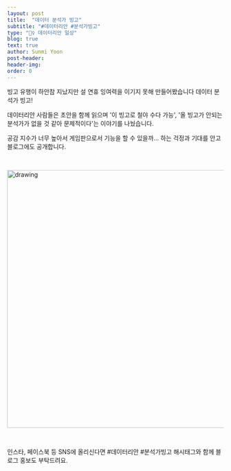 ```yaml
---
layout: post
title:  "데이터 분석가 빙고"
subtitle: "#데이터리안 #분석가빙고"
type: "🤸‍♀️ 데이터리안 일상"
blog: true
text: true
author: Sunmi Yoon
post-header: 
header-img: 
order: 0
---
```


빙고 유행이 하안참 지났지만 설 연휴 잉여력을 이기지 못해 만들어봤습니다 데이터 분석가 빙고!

데이터리안 사람들은 초안을 함께 읽으며 '이 빙고로 철야 수다 가능', '올 빙고가 안되는 분석가가 없을 것 같아 문제적이다'는 이야기를 나눴습니다.

공감 지수가 너무 높아서 게임판으로서 기능을 할 수 있을까... 하는 걱정과 기대를 안고 블로그에도 공개합니다.

&nbsp;

<img src="./img/bingo.png" alt="drawing" width="600"/>

&nbsp;

인스타, 페이스북 등 SNS에 올리신다면 #데이터리안 #분석가빙고 해시태그와 함께 블로그 홍보도 부탁드려요.

